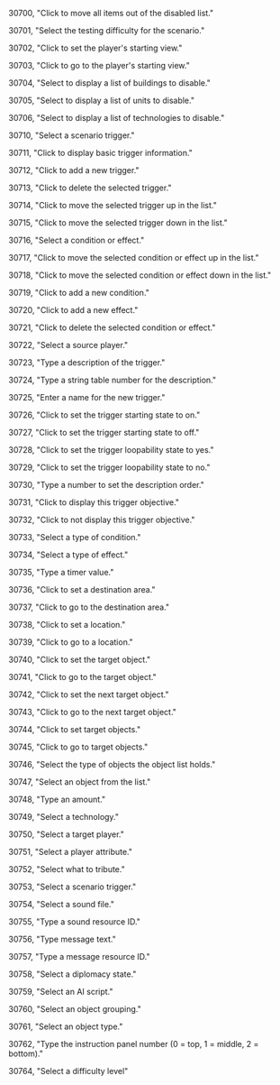 ﻿30700, "Click to move all items out of the disabled list."

30701, "Select the testing difficulty for the scenario."

30702, "Click to set the player's starting view."

30703, "Click to go to the player's starting view."

30704, "Select to display a list of buildings to disable."

30705, "Select to display a list of units to disable."

30706, "Select to display a list of technologies to disable."

30710, "Select a scenario trigger."

30711, "Click to display basic trigger information."

30712, "Click to add a new trigger."

30713, "Click to delete the selected trigger."

30714, "Click to move the selected trigger up in the list."

30715, "Click to move the selected trigger down in the list."

30716, "Select a condition or effect."

30717, "Click to move the selected condition or effect up in the list."

30718, "Click to move the selected condition or effect down in the list."

30719, "Click to add a new condition."

30720, "Click to add a new effect."

30721, "Click to delete the selected condition or effect."

30722, "Select a source player."

30723, "Type a description of the trigger."

30724, "Type a string table number for the description."

30725, "Enter a name for the new trigger."

30726, "Click to set the trigger starting state to on."

30727, "Click to set the trigger starting state to off."

30728, "Click to set the trigger loopability state to yes."

30729, "Click to set the trigger loopability state to no."

30730, "Type a number to set the description order."

30731, "Click to display this trigger objective."

30732, "Click to not display this trigger objective."

30733, "Select a type of condition."

30734, "Select a type of effect."

30735, "Type a timer value."

30736, "Click to set a destination area."

30737, "Click to go to the destination area."

30738, "Click to set a location."

30739, "Click to go to a location."

30740, "Click to set the target object."

30741, "Click to go to the target object."

30742, "Click to set the next target object."

30743, "Click to go to the next target object."

30744, "Click to set target objects."

30745, "Click to go to target objects."

30746, "Select the type of objects the object list holds."

30747, "Select an object from the list."

30748, "Type an amount."

30749, "Select a technology."

30750, "Select a target player."

30751, "Select a player attribute."

30752, "Select what to tribute."

30753, "Select a scenario trigger."

30754, "Select a sound file."

30755, "Type a sound resource ID."

30756, "Type message text."

30757, "Type a message resource ID."

30758, "Select a diplomacy state."

30759, "Select an AI script."

30760, "Select an object grouping."

30761, "Select an object type."

30762, "Type the instruction panel number (0 = top, 1 = middle, 2 = bottom)."

30764, "Select a difficulty level"


